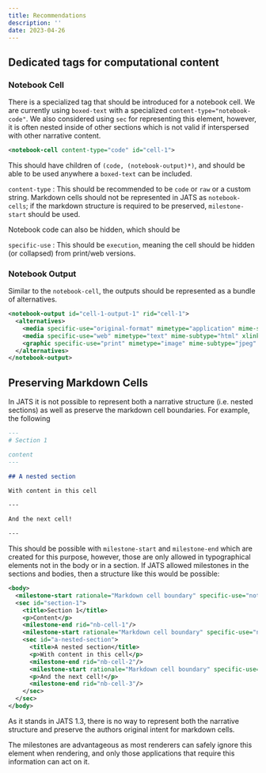```yaml
---
title: Recommendations
description: ''
date: 2023-04-26
---
```


## Dedicated tags for computational content

### Notebook Cell

There is a specialized tag that should be introduced for a notebook cell. We are currently using `boxed-text` with a specialized `content-type="notebook-code"`. We also considered using `sec` for representing this element, however, it is often nested inside of other sections which is not valid if interspersed with other narrative content.

```xml
<notebook-cell content-type="code" id="cell-1">
```

This should have children of `(code, (notebook-output)*)`, and should be able to be used anywhere a `boxed-text` can be included.

`content-type`
: This should be recommended to be `code` or `raw` or a custom string. Markdown cells should not be represented in JATS as `notebook-cells`; if the markdown structure is required to be preserved, `milestone-start` should be used.

Notebook code can also be hidden, which should be

`specific-use`
: This should be `execution`, meaning the cell should be hidden (or collapsed) from print/web versions.

### Notebook Output

Similar to the `notebook-cell`, the outputs should be represented as a bundle of alternatives.

```xml
<notebook-output id="cell-1-output-1" rid="cell-1">
  <alternatives>
    <media specific-use="original-format" mimetype="application" mime-subtype="vnd.altair.v1+json" xlink:href="nb1-cell-3-altair.json" />
    <media specific-use="web" mimetype="text" mime-subtype="html" xlink:href="nb1-cell-3.html" />
    <graphic specific-use="print" mimetype="image" mime-subtype="jpeg" xlink:href="nb1-cell-3.jpg"/>
  </alternatives>
</notebook-output>
```

## Preserving Markdown Cells

In JATS it is not possible to represent both a narrative structure (i.e. nested sections) as well as preserve the markdown cell boundaries. For example, the following

```md
---
# Section 1

content
---

## A nested section

With content in this cell

---

And the next cell!

---
```

This should be possible with `milestone-start` and `milestone-end` which are created for this purpose, however, those are only allowed in typographical elements not in the body or in a section. If JATS allowed milestones in the sections and bodies, then a structure like this would be possible:

```xml
<body>
  <milestone-start rationale="Markdown cell boundary" specific-use="notebook-content" id="nb-cell-1"/>
  <sec id="section-1">
    <title>Section 1</title>
    <p>Content</p>
    <milestone-end rid="nb-cell-1"/>
    <milestone-start rationale="Markdown cell boundary" specific-use="notebook-content" id="nb-cell-2"/>
    <sec id="a-nested-section">
      <title>A nested section</title>
      <p>With content in this cell</p>
      <milestone-end rid="nb-cell-2"/>
      <milestone-start rationale="Markdown cell boundary" specific-use="notebook-content" id="nb-cell-3"/>
      <p>And the next cell!</p>
      <milestone-end rid="nb-cell-3"/>
    </sec>
  </sec>
</body>
```

As it stands in JATS 1.3, there is no way to represent both the narrative structure and preserve the authors original intent for markdown cells.

The milestones are advantageous as most renderers can safely ignore this element when rendering, and only those applications that require this information can act on it.
